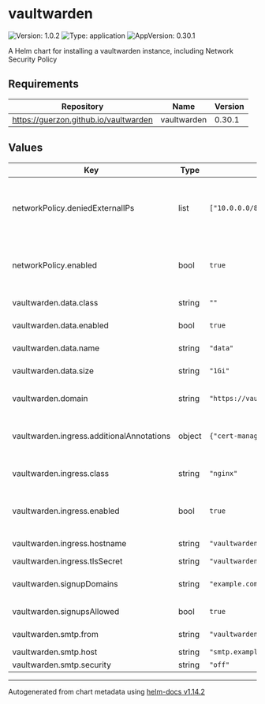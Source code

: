 # vaultwarden

![Version: 1.0.2](https://img.shields.io/badge/Version-1.0.2-informational?style=flat-square) ![Type: application](https://img.shields.io/badge/Type-application-informational?style=flat-square) ![AppVersion: 0.30.1](https://img.shields.io/badge/AppVersion-0.30.1-informational?style=flat-square)

A Helm chart for installing a vaultwarden instance, including Network Security Policy

## Requirements

| Repository | Name | Version |
|------------|------|---------|
| https://guerzon.github.io/vaultwarden | vaultwarden | 0.30.1 |

## Values

| Key | Type | Default | Description |
|-----|------|---------|-------------|
| networkPolicy.deniedExternalIPs | list | `["10.0.0.0/8","172.16.0.0/12","192.168.0.0/16"]` | External IP addresses to which Vaultwarden cannot communicate |
| networkPolicy.enabled | bool | `true` | Whether or not to deploy the NetworkPolicy resource |
| vaultwarden.data.class | string | `""` | Storage Class Name |
| vaultwarden.data.enabled | bool | `true` | Whether to create a PVC |
| vaultwarden.data.name | string | `"data"` | Name of the PVC |
| vaultwarden.data.size | string | `"1Gi"` | Size of PVC to create |
| vaultwarden.domain | string | `"https://vaultwarden.exmaple.com/"` | URL of the VaultWarden instance |
| vaultwarden.ingress.additionalAnnotations | object | `{"cert-manager.io/cluster-issuer":"stepca"}` | Additional annotations for the Ingress resource |
| vaultwarden.ingress.class | string | `"nginx"` | Ingress resource class |
| vaultwarden.ingress.enabled | bool | `true` | Whether or not to deploy an Ingress resource |
| vaultwarden.ingress.hostname | string | `"vaultwarden.example.com"` | Ingress hostname |
| vaultwarden.ingress.tlsSecret | string | `"vaultwarden-tls"` | TLS Secret |
| vaultwarden.signupDomains | string | `"example.com"` | Limit signups to this domain suffix |
| vaultwarden.signupsAllowed | bool | `true` | Whether to allow signups |
| vaultwarden.smtp.from | string | `"vaultwarden@example.com"` | From address for emails |
| vaultwarden.smtp.host | string | `"smtp.example.com"` | SMTP server |
| vaultwarden.smtp.security | string | `"off"` | TLS |

----------------------------------------------
Autogenerated from chart metadata using [helm-docs v1.14.2](https://github.com/norwoodj/helm-docs/releases/v1.14.2)
